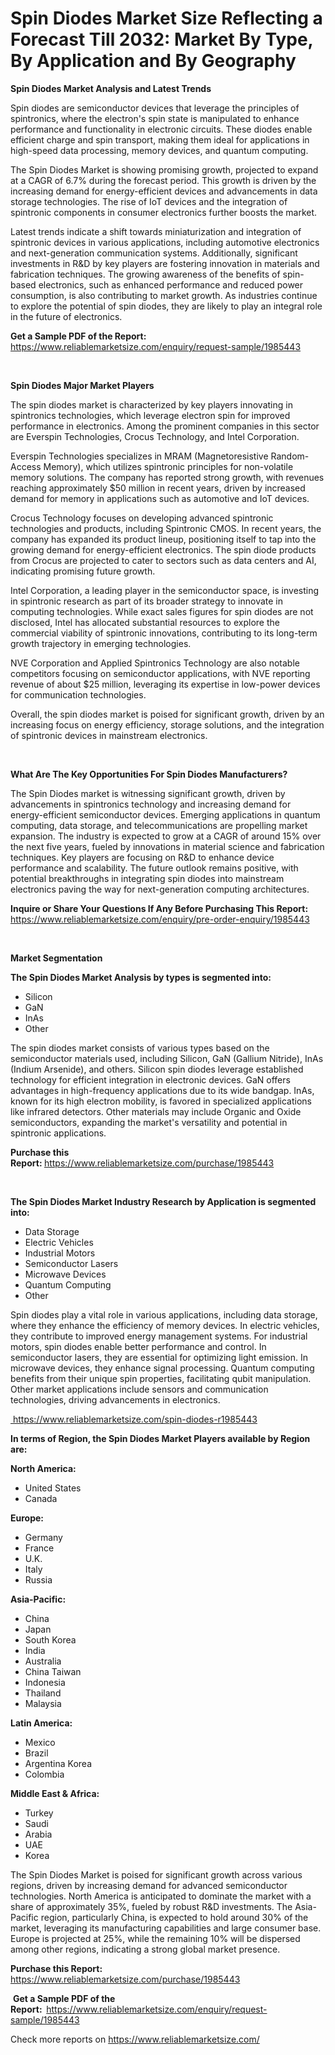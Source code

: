 <p><h1>Spin Diodes Market Size Reflecting a Forecast Till 2032: Market By Type, By Application and By Geography</h1></p><p><strong>Spin Diodes Market Analysis and Latest Trends</strong></p>
<p><p>Spin diodes are semiconductor devices that leverage the principles of spintronics, where the electron's spin state is manipulated to enhance performance and functionality in electronic circuits. These diodes enable efficient charge and spin transport, making them ideal for applications in high-speed data processing, memory devices, and quantum computing.</p><p>The Spin Diodes Market is showing promising growth, projected to expand at a CAGR of 6.7% during the forecast period. This growth is driven by the increasing demand for energy-efficient devices and advancements in data storage technologies. The rise of IoT devices and the integration of spintronic components in consumer electronics further boosts the market.</p><p>Latest trends indicate a shift towards miniaturization and integration of spintronic devices in various applications, including automotive electronics and next-generation communication systems. Additionally, significant investments in R&D by key players are fostering innovation in materials and fabrication techniques. The growing awareness of the benefits of spin-based electronics, such as enhanced performance and reduced power consumption, is also contributing to market growth. As industries continue to explore the potential of spin diodes, they are likely to play an integral role in the future of electronics.</p></p>
<p><strong>Get a Sample PDF of the Report:&nbsp;</strong> <a href="https://www.reliablemarketsize.com/enquiry/request-sample/1985443?utm_campaign=2955&utm_medium=2&utm_source=Github&utm_content=ia&utm_term=06042025&utm_id=spin-diodes">https://www.reliablemarketsize.com/enquiry/request-sample/1985443</a></p>
<p>&nbsp;</p>
<p><strong>Spin Diodes Major Market Players</strong></p>
<p><p>The spin diodes market is characterized by key players innovating in spintronics technologies, which leverage electron spin for improved performance in electronics. Among the prominent companies in this sector are Everspin Technologies, Crocus Technology, and Intel Corporation.</p><p>Everspin Technologies specializes in MRAM (Magnetoresistive Random-Access Memory), which utilizes spintronic principles for non-volatile memory solutions. The company has reported strong growth, with revenues reaching approximately $50 million in recent years, driven by increased demand for memory in applications such as automotive and IoT devices.</p><p>Crocus Technology focuses on developing advanced spintronic technologies and products, including Spintronic CMOS. In recent years, the company has expanded its product lineup, positioning itself to tap into the growing demand for energy-efficient electronics. The spin diode products from Crocus are projected to cater to sectors such as data centers and AI, indicating promising future growth.</p><p>Intel Corporation, a leading player in the semiconductor space, is investing in spintronic research as part of its broader strategy to innovate in computing technologies. While exact sales figures for spin diodes are not disclosed, Intel has allocated substantial resources to explore the commercial viability of spintronic innovations, contributing to its long-term growth trajectory in emerging technologies.</p><p>NVE Corporation and Applied Spintronics Technology are also notable competitors focusing on semiconductor applications, with NVE reporting revenue of about $25 million, leveraging its expertise in low-power devices for communication technologies.</p><p>Overall, the spin diodes market is poised for significant growth, driven by an increasing focus on energy efficiency, storage solutions, and the integration of spintronic devices in mainstream electronics.</p></p>
<p>&nbsp;</p>
<p><strong>What Are The Key Opportunities For Spin Diodes Manufacturers?</strong></p>
<p><p>The Spin Diodes market is witnessing significant growth, driven by advancements in spintronics technology and increasing demand for energy-efficient semiconductor devices. Emerging applications in quantum computing, data storage, and telecommunications are propelling market expansion. The industry is expected to grow at a CAGR of around 15% over the next five years, fueled by innovations in material science and fabrication techniques. Key players are focusing on R&D to enhance device performance and scalability. The future outlook remains positive, with potential breakthroughs in integrating spin diodes into mainstream electronics paving the way for next-generation computing architectures.</p></p>
<p><strong>Inquire or Share Your Questions If Any Before Purchasing This Report:</strong> <a href="https://www.reliablemarketsize.com/enquiry/pre-order-enquiry/1985443?utm_campaign=2955&utm_medium=2&utm_source=Github&utm_content=ia&utm_term=06042025&utm_id=spin-diodes">https://www.reliablemarketsize.com/enquiry/pre-order-enquiry/1985443</a></p>
<p>&nbsp;</p>
<p><strong>Market Segmentation</strong></p>
<p><strong>The Spin Diodes Market Analysis by types is segmented into:</strong></p>
<p><ul><li>Silicon</li><li>GaN</li><li>InAs</li><li>Other</li></ul></p>
<p><p>The spin diodes market consists of various types based on the semiconductor materials used, including Silicon, GaN (Gallium Nitride), InAs (Indium Arsenide), and others. Silicon spin diodes leverage established technology for efficient integration in electronic devices. GaN offers advantages in high-frequency applications due to its wide bandgap. InAs, known for its high electron mobility, is favored in specialized applications like infrared detectors. Other materials may include Organic and Oxide semiconductors, expanding the market's versatility and potential in spintronic applications.</p></p>
<p><strong>Purchase this Report:&nbsp;</strong><a href="https://www.reliablemarketsize.com/purchase/1985443?utm_campaign=2955&utm_medium=2&utm_source=Github&utm_content=ia&utm_term=06042025&utm_id=spin-diodes">https://www.reliablemarketsize.com/purchase/1985443</a></p>
<p>&nbsp;</p>
<p><strong>The Spin Diodes Market Industry Research by Application is segmented into:</strong></p>
<p><ul><li>Data Storage</li><li>Electric Vehicles</li><li>Industrial Motors</li><li>Semiconductor Lasers</li><li>Microwave Devices</li><li>Quantum Computing</li><li>Other</li></ul></p>
<p><p>Spin diodes play a vital role in various applications, including data storage, where they enhance the efficiency of memory devices. In electric vehicles, they contribute to improved energy management systems. For industrial motors, spin diodes enable better performance and control. In semiconductor lasers, they are essential for optimizing light emission. In microwave devices, they enhance signal processing. Quantum computing benefits from their unique spin properties, facilitating qubit manipulation. Other market applications include sensors and communication technologies, driving advancements in electronics.</p></p>
<p><a href="https://www.reliablemarketsize.com/spin-diodes-r1985443?utm_campaign=2955&utm_medium=2&utm_source=Github&utm_content=ia&utm_term=06042025&utm_id=spin-diodes">&nbsp;https://www.reliablemarketsize.com/spin-diodes-r1985443</a></p>
<p><strong>In terms of Region, the Spin Diodes Market Players available by Region are:</strong></p>
<p>
    <p> <strong> North America: </strong>
        <ul>
            <li>United States</li>
            <li>Canada</li>
        </ul>
        </p> 
    <p> <strong> Europe: </strong>
        <ul>
            <li>Germany</li>
            <li>France</li>
            <li>U.K.</li>
            <li>Italy</li>
            <li>Russia</li>
        </ul>
        </p> 
    <p> <strong> Asia-Pacific: </strong>
        <ul>
            <li>China</li>
            <li>Japan</li>
            <li>South Korea</li>
            <li>India</li>
            <li>Australia</li>
            <li>China Taiwan</li>
            <li>Indonesia</li>
            <li>Thailand</li>
            <li>Malaysia</li>
        </ul>
        </p> 
    <p> <strong> Latin America: </strong>
        <ul>
            <li>Mexico</li>
            <li>Brazil</li>
            <li>Argentina Korea</li>
            <li>Colombia</li>
        </ul>
        </p> 
    <p> <strong> Middle East & Africa: </strong>
        <ul>
            <li>Turkey</li>
            <li>Saudi</li>
            <li>Arabia</li>
            <li>UAE</li>
            <li>Korea</li>
        </ul>
    </p>
    </p>
<p><p>The Spin Diodes Market is poised for significant growth across various regions, driven by increasing demand for advanced semiconductor technologies. North America is anticipated to dominate the market with a share of approximately 35%, fueled by robust R&D investments. The Asia-Pacific region, particularly China, is expected to hold around 30% of the market, leveraging its manufacturing capabilities and large consumer base. Europe is projected at 25%, while the remaining 10% will be dispersed among other regions, indicating a strong global market presence.</p></p>
<p><strong>Purchase this Report: </strong><a href="https://www.reliablemarketsize.com/purchase/1985443?utm_campaign=2955&utm_medium=2&utm_source=Github&utm_content=ia&utm_term=06042025&utm_id=spin-diodes">https://www.reliablemarketsize.com/purchase/1985443</a></p>
<p>&nbsp;<strong>Get a Sample PDF of the Report:&nbsp;&nbsp;</strong><a href="https://www.reliablemarketsize.com/enquiry/request-sample/1985443?utm_campaign=2955&utm_medium=2&utm_source=Github&utm_content=ia&utm_term=06042025&utm_id=spin-diodes">https://www.reliablemarketsize.com/enquiry/request-sample/1985443</a></p>
<p><strong></strong></p>
<p>Check more reports on <a href="https://www.reliablemarketsize.com/?utm_campaign=2955&utm_medium=2&utm_source=Github&utm_content=ia&utm_term=06042025&utm_id=spin-diodes">https://www.reliablemarketsize.com/</a></p>